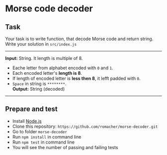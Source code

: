 # Morse code decoder

## Task

Your task is to write function, that decode Morse code and return string.
Write your solution in `src/index.js`

---

**Input:** String. It length is multiple of 8.   
- Eache letter from alphabet encoded with `0` and `1`.   
- Each encoded letter's **length is 8**.   
- If length of encoded letter is **less then 8**, it lefft padded with `0`.   
- `Space` in string is `********`.   
**Output:** String (decoded)

---

## Prepare and test

- Install [Node.js](https://nodejs.org/en/)
- Clone this repository: `https://github.com/romacher/morse-decoder.git`
- Go to folder `morse-decoder`
- Run `npm install` in command line
- Run `npm test` in command line
- You will see the number of passing and failing tests
